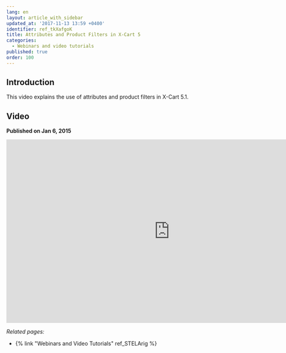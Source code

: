 ```yaml
---
lang: en
layout: article_with_sidebar
updated_at: '2017-11-13 13:59 +0400'
identifier: ref_tkXafgoK
title: Attributes and Product Filters in X-Cart 5
categories:
  - Webinars and video tutorials
published: true
order: 100
---
```

## Introduction

This video explains the use of attributes and product filters in X-Cart 5.1.

## Video
**Published on Jan 6, 2015**
<iframe class="youtube-player" type="text/html" style="width: 853px; height: 480px" src="https://www.youtube.com/embed/x6DPVVgZh1o" frameborder="0"></iframe>

_Related pages:_

*   {% link "Webinars and Video Tutorials" ref_STELArig %}

